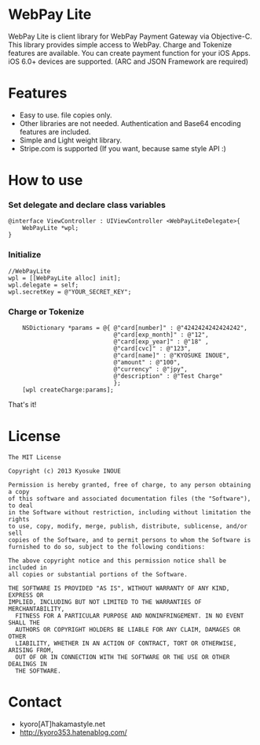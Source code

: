 # WebPay Lite
WebPay Lite is client library for WebPay Payment Gateway via Objective-C.
This library provides simple access to WebPay. Charge and Tokenize features are available. You can create payment function for your iOS Apps. iOS 6.0+ devices are supported. (ARC and JSON Framework are required)

# Features
- Easy to use. file copies only.
- Other libraries are not needed. Authentication and Base64 encoding features are included.
- Simple and Light weight library.
- Stripe.com is supported (If you want, because same style API :)

# How to use

### Set delegate and declare class variables
```
@interface ViewController : UIViewController <WebPayLiteDelegate>{
    WebPayLite *wpl;
}
```

### Initialize

```
//WebPayLite
wpl = [[WebPayLite alloc] init];
wpl.delegate = self;
wpl.secretKey = @"YOUR_SECRET_KEY";
```
### Charge or Tokenize

```
    NSDictionary *params = @{ @"card[number]" : @"4242424242424242",
                              @"card[exp_month]" : @"12",
                              @"card[exp_year]" : @"18" ,
                              @"card[cvc]" : @"123",
                              @"card[name]" : @"KYOSUKE INOUE",
                              @"amount" : @"100",
                              @"currency" : @"jpy",
                              @"description" : @"Test Charge"
                              };
    [wpl createCharge:params];
```

That's it!

# License
```
The MIT License

Copyright (c) 2013 Kyosuke INOUE

Permission is hereby granted, free of charge, to any person obtaining a copy
of this software and associated documentation files (the "Software"), to deal
in the Software without restriction, including without limitation the rights
to use, copy, modify, merge, publish, distribute, sublicense, and/or sell
copies of the Software, and to permit persons to whom the Software is
furnished to do so, subject to the following conditions:

The above copyright notice and this permission notice shall be included in
all copies or substantial portions of the Software.

THE SOFTWARE IS PROVIDED "AS IS", WITHOUT WARRANTY OF ANY KIND, EXPRESS OR
IMPLIED, INCLUDING BUT NOT LIMITED TO THE WARRANTIES OF MERCHANTABILITY,
  FITNESS FOR A PARTICULAR PURPOSE AND NONINFRINGEMENT. IN NO EVENT SHALL THE
  AUTHORS OR COPYRIGHT HOLDERS BE LIABLE FOR ANY CLAIM, DAMAGES OR OTHER
  LIABILITY, WHETHER IN AN ACTION OF CONTRACT, TORT OR OTHERWISE, ARISING FROM,
  OUT OF OR IN CONNECTION WITH THE SOFTWARE OR THE USE OR OTHER DEALINGS IN
  THE SOFTWARE.
```

# Contact
- kyoro[AT]hakamastyle.net
- <http://kyoro353.hatenablog.com/>

